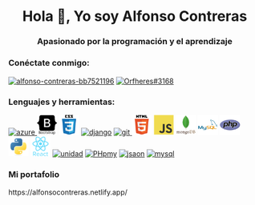 
<h1 align="center">Hola 👋, Yo soy Alfonso Contreras</h1>
<h3 align="center">Apasionado por la programación y el aprendizaje</h3>

<h3 align="left">Conéctate conmigo: </h3>
<p align="left">
<a href="https://linkedin.com/in/alfonso-contreras-bb7521196" target="blank"><img align="center" src="https://raw.githubusercontent.com/rahuldkjain/github-profile-readme-generator/master/src/images/icons/Social/linked-in-alt.svg" alt="alfonso-contreras-bb7521196" height="30 " width="40" /></a>
<a href="https://discord.gg/Orfheres#3168" target="blank"><img align="center" src="https://raw.githubusercontent.com/rahuldkjain/github-profile-readme-generator/master/src/images/icons/Social/discord.svg" alt="Orfheres#3168" height="30" width="40" /></a >
</p>

<h3 align="left">Lenguajes y herramientas:</h3>

<p align="left"> <a href="https://azure.microsoft.com/en-in/" target="_blank" rel="noreferrer"><img src="https://www.vectorlogo.zone/logos/microsoft_azure/microsoft_azure-icon.svg" alt="azure" width="40" height="40"/> </a> 
<a href="https://getbootstrap.com" target= "_blank" rel="noreferrer"><img src="https://raw.githubusercontent.com/devicons/devicon/master/icons/bootstrap/bootstrap-plain-wordmark.svg" alt="bootstrap" width=" 40" height="40"/></a> 
<a href="https://www.w3schools.com/css/" target="_blank" rel="noreferrer"><img src="https://raw.githubusercontent.com/devicons/devicon/master/icons/css3/css3-original-wordmark.svg" alt="css3" width="40" height="40"/></a> 
<a href="https://www.djangoproject.com/" target="_blank" rel="noreferrer"><img src="https://cdn.worldvectorlogo.com/logos/django.svg" alt="django" width="40" height="40"/></a> 
<a href="https://git-scm.com/" target="_blank" rel="noreferrer"><img src="https://www.vectorlogo.zone/logos/git-scm/git-scm-icon.svg" alt="git" width="40" height="40"/> </a> 
<a href="https://www.w3.org/html/" target="_blank" rel="noreferrer"><img src="https://raw.githubusercontent.com/devicons/devicon/master/icons/html5/html5-original-wordmark.svg" alt ="html5" width="40" heigth="40"/></a> 
<a href="https://developer.mozilla.org/en-US/docs/Web/JavaScript" target="_blank" rel="noreferrer"><img src="https://raw.githubusercontent.com/devicons/devicon/master/icons/javascript/javascript-original.svg" alt="javascript" width="40" height=" 40"/></a> 
<a href="https://www.mongodb.com/" target="_blank" rel="noreferrer"><img src="https://raw.githubusercontent.com/devicons/devicon/master/icons/mongodb/mongodb-original-wordmark.svg" alt="mongodb" width="40" height="40"/></a> 
<a href="https:// www.mysql.com/" target="_blank" rel="noreferrer"><img src="https://raw.githubusercontent.com/devicons/devicon/master/icons/mysql/mysql-original-wordmark.svg " alt="mysql" width="40" height="40"/></a> 
<a href="https://www.php.net" target="_blank" rel="noreferrer"><img src="https://raw.githubusercontent.com/devicons/devicon/master/icons/php/php-original.svg" alt="php" width="40" height="40"/></a> 
<a href="https://www.python.org" target="_blank" rel="noreferrer"><img src="https://raw.githubusercontent.com/devicons/devicon/master/icons/python/python-original.svg" alt="python" width="40" height="40"/></a> 
<a href="https://reactjs.org/" target="_blank" rel="noreferrer"><img src="https://raw.githubusercontent.com/devicons/devicon/master/icons/react/react-original-wordmark.svg" alt="react" width="40" height="40" /></a> 
<a href="https://unity.com/" target="_blank" rel="noreferrer"><img src="https://www.vectorlogo.zone/logos/unity3d/unity3d-icon.svg" alt="unidad" width="40" height="40"></a> 
<a href="#" target="_blank" rel="noreferrer"><img src="https://www.vectorlogo.zone/logos/phpmyadmin/phpmyadmin-icon.svg" alt="PHpmy" width="40" height="40"></a> 
<a href="#" target="_blank" rel="noreferrer"><img src="https://www.vectorlogo.zone/logos/json/json-icon.svg" alt="jsaon" width="40" height="40"></a> 
<a href="#" target="_blank" rel="noreferrer"><img src="https://www.vectorlogo.zone/logos/mysql/mysql-icon.svg" alt="mysql" width="40" height="40"></a> 
</p>

<h3 align="left">Mi portafolio</h3>
<p>https://alfonsocontreras.netlify.app/</p>



<!--
**AlfonsoContreras05/AlfonsoContreras05** is a ✨ _special_ ✨ repository because its `README.md` (this file) appears on your GitHub profile.

Here are some ideas to get you started:

- 🔭 I’m currently working on ...
- 🌱 I’m currently learning ...
- 👯 I’m looking to collaborate on ...
- 🤔 I’m looking for help with ...
- 💬 Ask me about ...
- 📫 How to reach me: ...
- 😄 Pronouns: ...
- ⚡ Fun fact: ...
-->
